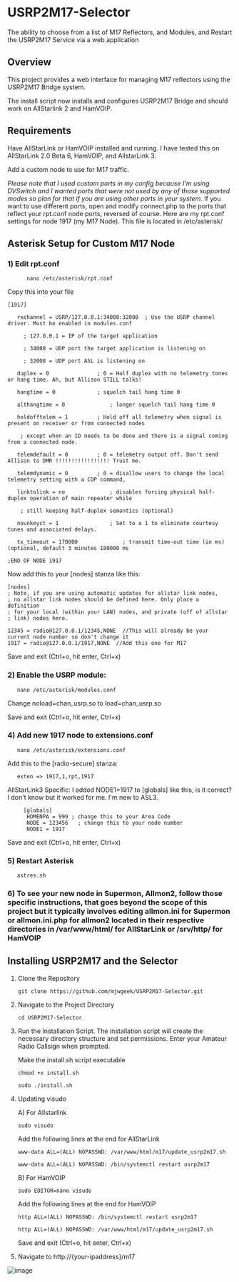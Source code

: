 # USRP2M17-Selector

The ability to choose from a list of M17 Reflectors, and Modules, and Restart the USRP2M17 Service via a web application

## Overview

  This project provides a web interface for managing M17 reflectors using the USRP2M17 Bridge system.  

  The install script now installs and configures USRP2M17 Bridge and should work on AllStarlink 2 and HamVOIP.

## Requirements

   Have AllStarLink or HamVOIP installed and running. I have tested this on AllStarLink 2.0 Beta 6, HamVOIP, and AllstarLink 3.

   Add a custom node to use for M17 traffic.

   *Please note that I used custom ports in my config because I'm using DVSwitch and I wanted ports that were not used by any of those supported modes so plan for that if you are using other ports in your system.*
   If you want to use different ports, open and modify connect.php to the ports that reflect your rpt.conf node ports, reversed of course.  Here are my rpt.conf settings for node 1917 (my M17 Node).  This file is located in /etc/asterisk/

  
 ## Asterisk Setup for Custom M17 Node
 
  ### 1)  Edit rpt.conf
     
          nano /etc/asterisk/rpt.conf

  Copy this into your file
```   
[1917]

   rxchannel = USRP/127.0.0.1:34008:32008  ; Use the USRP channel driver. Must be enabled in modules.conf
 
     ; 127.0.0.1 = IP of the target application
     
     ; 34008 = UDP port the target application is listening on
    
     ; 32008 = UDP port ASL is listening on

   duplex = 0				; 0 = Half duplex with no telemetry tones or hang time. Ah, but Allison STILL talks!

   hangtime = 0				; squelch tail hang time 0
 
   althangtime = 0				; longer squelch tail hang time 0

   holdofftelem = 1			; Hold off all telemetry when signal is present on receiver or from connected nodes
 
    ; except when an ID needs to be done and there is a signal coming from a connected node.

   telemdefault = 0			; 0 = telemetry output off. Don't send Allison to DMR !!!!!!!!!!!!!!!!! Trust me.

   telemdynamic = 0			; 0 = disallow users to change the local telemetry setting with a COP command,

   linktolink = no				; disables forcing physical half-duplex operation of main repeater while

    ; still keeping half-duplex semantics (optional)

   nounkeyct = 1				; Set to a 1 to eliminate courtesy tones and associated delays.

   tx_timeout = 170000				; transmit time-out time (in ms) (optional, default 3 minutes 180000 ms

;END OF NODE 1917

```
   Now add this to your [nodes] stanza like this:
```
[nodes]
; Note, if you are using automatic updates for allstar link nodes,
; no allstar link nodes should be defined here. Only place a definition
; for your local (within your LAN) nodes, and private (off of allstar
; link) nodes here.

12345 = radio@127.0.0.1/12345,NONE  //This will already be your current node number so don't change it 
1917 = radio@127.0.0.1/1917,NONE  //Add this one for M17
```
  
  Save and exit (Ctrl+o, hit enter, Ctrl+x)

   
### 2) Enable the USRP module:

       nano /etc/asterisk/modules.conf
   Change noload=chan_usrp.so to load=chan_usrp.so

   Save and exit (Ctrl+o, hit enter, Ctrl+x)
   

### 4) Add new 1917 node to extensions.conf

       nano /etc/asterisk/extensions.conf
   Add this to the [radio-secure] stanza:

       exten => 1917,1,rpt,1917

AllStarLink3 Specific:  I added NODE1=1917 to [globals] like this, is it correct?  I don't know but it worked for me.  I'm new to ASL3.

```
     [globals]
      HOMENPA = 999 ; change this to your Area Code
      NODE = 123456   ; change this to your node number
      NODE1 = 1917 
```
   Save and exit (Ctrl+o, hit enter, Ctrl+x)


### 5) Restart Asterisk
   
       astres.sh

### 6) To see your new node in Supermon, Allmon2, follow those specific instructions, that goes beyond the scope of this project but it typically involves editing allmon.ini for Supermon or allmon.ini.php for allmon2 located in their respective directories in /var/www/html/ for AllStarLink or /srv/http/ for HamVOIP
   
## Installing USRP2M17 and the Selector

1) Clone the Repository

       git clone https://github.com/mjwgeek/USRP2M17-Selector.git

2) Navigate to the Project Directory

       cd USRP2M17-Selector

3) Run the Installation Script. The installation script will create the necessary directory structure and set permissions.  Enter your Amateur Radio Callsign when prompted.

      Make the install.sh script executable

       chmod +x install.sh

       sudo ./install.sh

4) Updating visudo

    A) For Allstarlink

       sudo visudo

     Add the following lines at the end for AllStarLink
    
       www-data ALL=(ALL) NOPASSWD: /var/www/html/m17/update_usrp2m17.sh

       www-data ALL=(ALL) NOPASSWD: /bin/systemctl restart usrp2m17

   B) For HamVOIP

       sudo EDITOR=nano visudo

   Add the following lines at the end for HamVOIP
   
       http ALL=(ALL) NOPASSWD: /bin/systemctl restart usrp2m17

       http ALL=(ALL) NOPASSWD: /var/www/html/m17/update_usrp2m17.sh


     Save and exit (Ctrl+o, hit enter, Ctrl+x)

  
6) Navigate to http://{your-ipaddress}/m17
   
![image](https://github.com/user-attachments/assets/744dc092-36d5-4381-88a1-87fe7883f94a)



